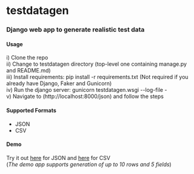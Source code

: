 # testdatagen

### Django web app to generate realistic test data

#### Usage
i) Clone the repo  
ii) Change to testdatagen directory (top-level one containing manage.py and README.md)  
iii) Install requirements: pip install -r requirements.txt  (Not required if you already have Django, Faker and Gunicorn)  
iv) Run the django server: gunicorn testdatagen.wsgi --log-file -  
v) Navigate to (http://localhost:8000/json) and follow the steps

#### Supported Formats
- JSON
- CSV

#### Demo
Try it out [here](https://testdatagen.herokuapp.com/json/) for JSON and [here](https://testdatagen.herokuapp.com/csv/) for CSV  
(*The demo app supports generation of up to 10 rows and 5 fields*)
